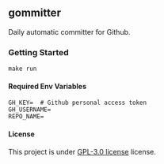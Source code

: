 ## gommitter

Daily automatic committer for Github.

### Getting Started

```
make run
```

#### Required Env Variables

```shell
GH_KEY=  # Github personal access token
GH_USERNAME=
REPO_NAME=
```

#### License

This project is under [GPL-3.0 license](https://github.com/mrcn04/gommitter/blob/master/LICENSE) license.
